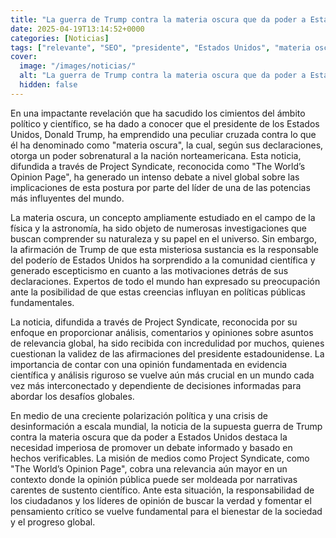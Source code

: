 ```yaml
---
title: "La guerra de Trump contra la materia oscura que da poder a Estados Unidos"
date: 2025-04-19T13:14:52+0000
categories: [Noticias]
tags: ["relevante", "SEO", "presidente", "Estados Unidos", "materia oscura", "Project Syndicate", "opinión."]
cover:
  image: "/images/noticias/"
  alt: "La guerra de Trump contra la materia oscura que da poder a Estados Unidos"
  hidden: false
---
```


En una impactante revelación que ha sacudido los cimientos del ámbito político y científico, se ha dado a conocer que el presidente de los Estados Unidos, Donald Trump, ha emprendido una peculiar cruzada contra lo que él ha denominado como "materia oscura", la cual, según sus declaraciones, otorga un poder sobrenatural a la nación norteamericana. Esta noticia, difundida a través de Project Syndicate, reconocida como "The World’s Opinion Page", ha generado un intenso debate a nivel global sobre las implicaciones de esta postura por parte del líder de una de las potencias más influyentes del mundo.

La materia oscura, un concepto ampliamente estudiado en el campo de la física y la astronomía, ha sido objeto de numerosas investigaciones que buscan comprender su naturaleza y su papel en el universo. Sin embargo, la afirmación de Trump de que esta misteriosa sustancia es la responsable del poderío de Estados Unidos ha sorprendido a la comunidad científica y generado escepticismo en cuanto a las motivaciones detrás de sus declaraciones. Expertos de todo el mundo han expresado su preocupación ante la posibilidad de que estas creencias influyan en políticas públicas fundamentales.

La noticia, difundida a través de Project Syndicate, reconocida por su enfoque en proporcionar análisis, comentarios y opiniones sobre asuntos de relevancia global, ha sido recibida con incredulidad por muchos, quienes cuestionan la validez de las afirmaciones del presidente estadounidense. La importancia de contar con una opinión fundamentada en evidencia científica y análisis riguroso se vuelve aún más crucial en un mundo cada vez más interconectado y dependiente de decisiones informadas para abordar los desafíos globales.

En medio de una creciente polarización política y una crisis de desinformación a escala mundial, la noticia de la supuesta guerra de Trump contra la materia oscura que da poder a Estados Unidos destaca la necesidad imperiosa de promover un debate informado y basado en hechos verificables. La misión de medios como Project Syndicate, como "The World’s Opinion Page", cobra una relevancia aún mayor en un contexto donde la opinión pública puede ser moldeada por narrativas carentes de sustento científico. Ante esta situación, la responsabilidad de los ciudadanos y los líderes de opinión de buscar la verdad y fomentar el pensamiento crítico se vuelve fundamental para el bienestar de la sociedad y el progreso global.
